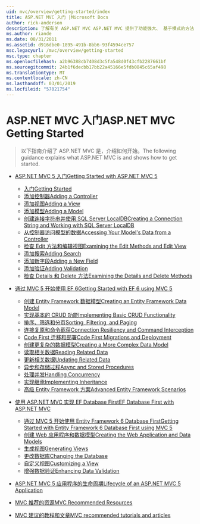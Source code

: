 ```yaml
---
uid: mvc/overview/getting-started/index
title: ASP.NET MVC 入门 |Microsoft Docs
author: rick-anderson
description: 了解有关 ASP.NET MVC ASP.NET MVC 提供了功能强大、 基于模式的方法，来构建实现完全分离关注点和该 g 的动态网站...
ms.author: riande
ms.date: 08/31/2011
ms.assetid: d916dbe0-1895-491b-8bb6-93f4594ce757
msc.legacyurl: /mvc/overview/getting-started
msc.type: chapter
ms.openlocfilehash: a2b96388cb7408d3c5fa548d0f43cfb2287661bf
ms.sourcegitcommit: 24b1f6decbb17bb22a45166e5fdb0845c65af498
ms.translationtype: MT
ms.contentlocale: zh-CN
ms.lasthandoff: 03/01/2019
ms.locfileid: "57021754"
---
```

<a name="aspnet-mvc-getting-started"></a><span data-ttu-id="4e6f8-103">ASP.NET MVC 入门</span><span class="sxs-lookup"><span data-stu-id="4e6f8-103">ASP.NET MVC Getting Started</span></span>
====================
> <span data-ttu-id="4e6f8-104">以下指南介绍了 ASP.NET MVC 是，介绍如何开始。</span><span class="sxs-lookup"><span data-stu-id="4e6f8-104">The following guidance explains what ASP.NET MVC is and shows how to get started.</span></span>


- [<span data-ttu-id="4e6f8-105">ASP.NET MVC 5 入门</span><span class="sxs-lookup"><span data-stu-id="4e6f8-105">Getting Started with ASP.NET MVC 5</span></span>](introduction/index.md)

    - [<span data-ttu-id="4e6f8-106">入门</span><span class="sxs-lookup"><span data-stu-id="4e6f8-106">Getting Started</span></span>](introduction/getting-started.md)
    - [<span data-ttu-id="4e6f8-107">添加控制器</span><span class="sxs-lookup"><span data-stu-id="4e6f8-107">Adding a Controller</span></span>](introduction/adding-a-controller.md)
    - [<span data-ttu-id="4e6f8-108">添加视图</span><span class="sxs-lookup"><span data-stu-id="4e6f8-108">Adding a View</span></span>](introduction/adding-a-view.md)
    - [<span data-ttu-id="4e6f8-109">添加模型</span><span class="sxs-lookup"><span data-stu-id="4e6f8-109">Adding a Model</span></span>](introduction/adding-a-model.md)
    - [<span data-ttu-id="4e6f8-110">创建连接字符串并使用 SQL Server LocalDB</span><span class="sxs-lookup"><span data-stu-id="4e6f8-110">Creating a Connection String and Working with SQL Server LocalDB</span></span>](introduction/creating-a-connection-string.md)
    - [<span data-ttu-id="4e6f8-111">从控制器访问模型的数据</span><span class="sxs-lookup"><span data-stu-id="4e6f8-111">Accessing Your Model's Data from a Controller</span></span>](introduction/accessing-your-models-data-from-a-controller.md)
    - [<span data-ttu-id="4e6f8-112">检查 Edit 方法和编辑视图</span><span class="sxs-lookup"><span data-stu-id="4e6f8-112">Examining the Edit Methods and Edit View</span></span>](introduction/examining-the-edit-methods-and-edit-view.md)
    - [<span data-ttu-id="4e6f8-113">添加搜索</span><span class="sxs-lookup"><span data-stu-id="4e6f8-113">Adding Search</span></span>](introduction/adding-search.md)
    - [<span data-ttu-id="4e6f8-114">添加新字段</span><span class="sxs-lookup"><span data-stu-id="4e6f8-114">Adding a New Field</span></span>](introduction/adding-a-new-field.md)
    - [<span data-ttu-id="4e6f8-115">添加验证</span><span class="sxs-lookup"><span data-stu-id="4e6f8-115">Adding Validation</span></span>](introduction/adding-validation.md)
    - [<span data-ttu-id="4e6f8-116">检查 Details 和 Delete 方法</span><span class="sxs-lookup"><span data-stu-id="4e6f8-116">Examining the Details and Delete Methods</span></span>](introduction/examining-the-details-and-delete-methods.md)
- [<span data-ttu-id="4e6f8-117">通过 MVC 5 开始使用 EF 6</span><span class="sxs-lookup"><span data-stu-id="4e6f8-117">Getting Started with EF 6 using MVC 5</span></span>](getting-started-with-ef-using-mvc/index.md)

    - [<span data-ttu-id="4e6f8-118">创建 Entity Framework 数据模型</span><span class="sxs-lookup"><span data-stu-id="4e6f8-118">Creating an Entity Framework Data Model</span></span>](getting-started-with-ef-using-mvc/creating-an-entity-framework-data-model-for-an-asp-net-mvc-application.md)
    - [<span data-ttu-id="4e6f8-119">实现基本的 CRUD 功能</span><span class="sxs-lookup"><span data-stu-id="4e6f8-119">Implementing Basic CRUD Functionality</span></span>](getting-started-with-ef-using-mvc/implementing-basic-crud-functionality-with-the-entity-framework-in-asp-net-mvc-application.md)
    - [<span data-ttu-id="4e6f8-120">排序、筛选和分页</span><span class="sxs-lookup"><span data-stu-id="4e6f8-120">Sorting, Filtering, and Paging</span></span>](getting-started-with-ef-using-mvc/sorting-filtering-and-paging-with-the-entity-framework-in-an-asp-net-mvc-application.md)
    - [<span data-ttu-id="4e6f8-121">连接复原和命令截获</span><span class="sxs-lookup"><span data-stu-id="4e6f8-121">Connection Resiliency and Command Interception</span></span>](getting-started-with-ef-using-mvc/connection-resiliency-and-command-interception-with-the-entity-framework-in-an-asp-net-mvc-application.md)
    - [<span data-ttu-id="4e6f8-122">Code First 迁移和部署</span><span class="sxs-lookup"><span data-stu-id="4e6f8-122">Code First Migrations and Deployment</span></span>](getting-started-with-ef-using-mvc/migrations-and-deployment-with-the-entity-framework-in-an-asp-net-mvc-application.md)
    - [<span data-ttu-id="4e6f8-123">创建更复杂的数据模型</span><span class="sxs-lookup"><span data-stu-id="4e6f8-123">Creating a More Complex Data Model</span></span>](getting-started-with-ef-using-mvc/creating-a-more-complex-data-model-for-an-asp-net-mvc-application.md)
    - [<span data-ttu-id="4e6f8-124">读取相关数据</span><span class="sxs-lookup"><span data-stu-id="4e6f8-124">Reading Related Data</span></span>](getting-started-with-ef-using-mvc/reading-related-data-with-the-entity-framework-in-an-asp-net-mvc-application.md)
    - [<span data-ttu-id="4e6f8-125">更新相关数据</span><span class="sxs-lookup"><span data-stu-id="4e6f8-125">Updating Related Data</span></span>](getting-started-with-ef-using-mvc/updating-related-data-with-the-entity-framework-in-an-asp-net-mvc-application.md)
    - [<span data-ttu-id="4e6f8-126">异步和存储过程</span><span class="sxs-lookup"><span data-stu-id="4e6f8-126">Async and Stored Procedures</span></span>](getting-started-with-ef-using-mvc/async-and-stored-procedures-with-the-entity-framework-in-an-asp-net-mvc-application.md)
    - [<span data-ttu-id="4e6f8-127">处理并发</span><span class="sxs-lookup"><span data-stu-id="4e6f8-127">Handling Concurrency</span></span>](getting-started-with-ef-using-mvc/handling-concurrency-with-the-entity-framework-in-an-asp-net-mvc-application.md)
    - [<span data-ttu-id="4e6f8-128">实现继承</span><span class="sxs-lookup"><span data-stu-id="4e6f8-128">Implementing Inheritance</span></span>](getting-started-with-ef-using-mvc/implementing-inheritance-with-the-entity-framework-in-an-asp-net-mvc-application.md)
    - [<span data-ttu-id="4e6f8-129">高级 Entity Framework 方案</span><span class="sxs-lookup"><span data-stu-id="4e6f8-129">Advanced Entity Framework Scenarios</span></span>](getting-started-with-ef-using-mvc/advanced-entity-framework-scenarios-for-an-mvc-web-application.md)
- [<span data-ttu-id="4e6f8-130">使用 ASP.NET MVC 实现 EF Database First</span><span class="sxs-lookup"><span data-stu-id="4e6f8-130">EF Database First with ASP.NET MVC</span></span>](database-first-development/index.md)

    - [<span data-ttu-id="4e6f8-131">通过 MVC 5 开始使用 Entity Framework 6 Database First</span><span class="sxs-lookup"><span data-stu-id="4e6f8-131">Getting Started with Entity Framework 6 Database First using MVC 5</span></span>](database-first-development/setting-up-database.md)
    - [<span data-ttu-id="4e6f8-132">创建 Web 应用程序和数据模型</span><span class="sxs-lookup"><span data-stu-id="4e6f8-132">Creating the Web Application and Data Models</span></span>](database-first-development/creating-the-web-application.md)
    - [<span data-ttu-id="4e6f8-133">生成视图</span><span class="sxs-lookup"><span data-stu-id="4e6f8-133">Generating Views</span></span>](database-first-development/generating-views.md)
    - [<span data-ttu-id="4e6f8-134">更改数据库</span><span class="sxs-lookup"><span data-stu-id="4e6f8-134">Changing the Database</span></span>](database-first-development/changing-the-database.md)
    - [<span data-ttu-id="4e6f8-135">自定义视图</span><span class="sxs-lookup"><span data-stu-id="4e6f8-135">Customizing a View</span></span>](database-first-development/customizing-a-view.md)
    - [<span data-ttu-id="4e6f8-136">增强数据验证</span><span class="sxs-lookup"><span data-stu-id="4e6f8-136">Enhancing Data Validation</span></span>](database-first-development/enhancing-data-validation.md)
- [<span data-ttu-id="4e6f8-137">ASP.NET MVC 5 应用程序的生命周期</span><span class="sxs-lookup"><span data-stu-id="4e6f8-137">Lifecycle of an ASP.NET MVC 5 Application</span></span>](lifecycle-of-an-aspnet-mvc-5-application.md)
- [<span data-ttu-id="4e6f8-138">MVC 推荐的资源</span><span class="sxs-lookup"><span data-stu-id="4e6f8-138">MVC Recommended Resources</span></span>](recommended-resources-for-mvc.md)
- [<span data-ttu-id="4e6f8-139">MVC 建议的教程和文章</span><span class="sxs-lookup"><span data-stu-id="4e6f8-139">MVC recommended tutorials and articles</span></span>](mvc-learning-sequence.md)
